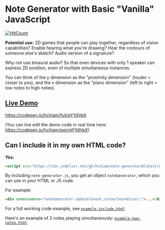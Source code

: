 # Note Generator with Basic "Vanilla" JavaScript

[![HitCount](http://hits.dwyl.com/hchiam/note-generator.svg)](http://hits.dwyl.com/hchiam/note-generator)

**Potential use:** 2D games that people can play together, regardless of vision capabilities? Enable hearing what you're drawing? Hear the contours of someone else's sketch? Audio version of a signature?

Why not use binaural audio? So that even devices with only 1 speaker can express 2D position, even of multiple simultaneous instances.

You can think of the y dimension as the "proximity dimension" (louder = closer to you), and the x dimension as the "piano dimension" (left to right = low notes to high notes).

## [Live Demo](https://codepen.io/hchiam/full/eYYdVeX)

https://codepen.io/hchiam/full/eYYdVeX

(You can live edit the demo code in real time here: https://codepen.io/hchiam/pen/eYYdVeX)

## Can I include it in my own HTML code?

***Yes:***

```html
<script src="https://cdn.jsdelivr.net/gh/hchiam/note-generator@latest/note-generator.js"></script>
```

By including `note-generator.js`, you get an object `noteGenerator`, which you can use in your HTML or JS code.

For example:

```html
<div onmousemove="noteGenerator.update(event,colourSoundIcon);">...</div>
```

For a full working code example, see [`example-include.html`](https://github.com/hchiam/note-generator/blob/master/example-include.html)

Here's an example of 2 notes playing simultaneously: [`example-two-notes.html`](https://github.com/hchiam/note-generator/blob/master/example-two-notes.html)
